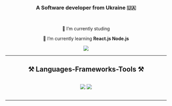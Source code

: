 
<h3 align="center">A Software developer from Ukraine 🇺🇦</h3>

<br/>

<div align="center">
 
 🔭 I’m currently studing
 
 🌱 I’m currently learning **React.js Node.js**

 </div>

 
<div align="center"> 
  <a href="mailto:ryzhbohdan@gmail.com">
    <img src="https://img.shields.io/badge/Gmail-333333?style=for-the-badge&logo=gmail&logoColor=red" />
  </a>
</div>

 <hr/>
 

<h2 align="center">⚒️ Languages-Frameworks-Tools ⚒️</h2>
<br/>
<div align="center">
    <img src="https://skillicons.dev/icons?i=vue,react,html,css,vscode,github,git,gitlab,figma" />
    <img src="https://skillicons.dev/icons?i=nodejs,javascript,python,java,mysql,mongodb,postgresql,supabase" /><br>
</div>

<br/>

<hr/>

<br/><br/>
